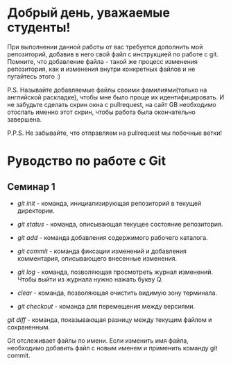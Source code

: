 # Добрый день, уважаемые студенты! 
  При выполнении данной работы от вас требуется дополнить мой репозиторий, добавив в него свой файл с инструкцией по работе с git. Помните, что добавление файла - такой же процесс изменения репозитория, как и изменения внутри конкретных файлов и не пугайтесь этого :)

  P.S. Называйте добавляемые файлы своими фамилиями(только на английской раскладке), чтобы мне было проще их идентифицировать. И не забудьте сделать скрин окна с pullrequest, на сайт GB необходимо отослать именно этот скрин, чтобы работа была окончательно завершена.

  P.P.S. Не забывайте, что отправляем на pullrequest мы побочные ветки!

  # Руводство по работе с Git
## Семинар 1

* *git init* - команда, инициализирующая репозиторий в текущей директории.

* *git status* - команда, описывающая текущее состояние репозитория.

* *git add* - команда добавления содержимого рабочего каталога.

* *git commit* - команда фиксации изменений и добавления комментария, описывающего внесенные изменения.

* *git log* - команда, позволяющая просмотреть журнал изменений.
Чтобы выйти из журнала нужно нажать букву Q.

* *clear* - команда, позволяющая очистить видимую зону терминала.

* *git checkout* - команда для перемещения между версиями.

*git diff* - команда, показывающая разницу между текущим файлом и сохраненным.

Git отслеживает файлы по имени. Если изменить имя файла, необходимо добавить файл с новым именем и применить команду git commit.